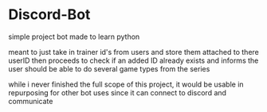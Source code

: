 # Discord-Bot
simple project bot made to learn python

meant to just take in trainer id's from users and store them attached to there userID
then proceeds to check if an added ID already exists and informs the user
should be able to do several game types from the series

while i never finished the full scope of this project, it would be usable in repurposing for other bot uses since it can connect to discord and communicate
